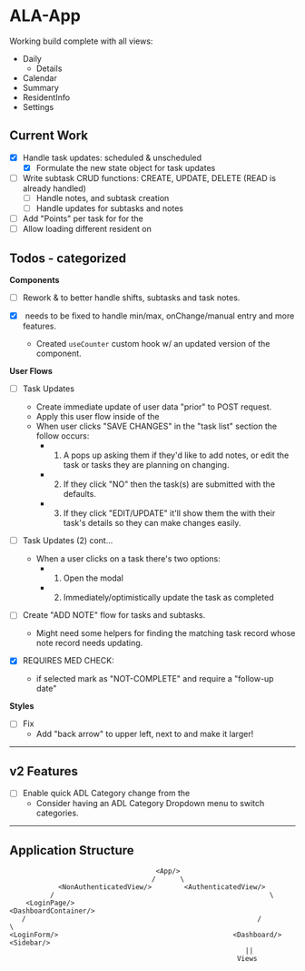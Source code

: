 # ALA-App

Working build complete with all views:

- Daily
  - Details
- Calendar
- Summary
- ResidentInfo
- Settings

## Current Work

- [x] Handle task updates: scheduled & unscheduled
  - [x] Formulate the new state object for task updates
- [ ] Write subtask CRUD functions: CREATE, UPDATE, DELETE (READ is already handled)
  - [ ] Handle notes, and subtask creation
  - [ ] Handle updates for subtasks and notes
- [ ] Add "Points" per task for <TaskDetails/> for the <EditTaskForm/>
- [ ] Allow loading different resident on <DetailsView/>

## Todos - categorized

**Components**

- [ ] Rework <CreateTaskForm/> & <UpdateTaskForm/> to better handle shifts, subtasks and task notes.

- [x] <Counter/> needs to be fixed to handle min/max, onChange/manual entry and more features.
  - Created `useCounter` custom hook w/ an updated version of the <Counter/> component.

**User Flows**

- [ ] Task Updates

  - Create immediate update of user data "prior" to POST request.
  - Apply this user flow inside of the <DetailsView/>
  - When user clicks "SAVE CHANGES" in the "task list" section the follow occurs:
    - 1. A <Modal/> pops up asking them if they'd like to add notes, or edit the task or tasks they are planning on changing.
    - 2. If they click "NO" then the task(s) are submitted with the defaults.
    - 3. If they click "EDIT/UPDATE" it'll show them the <Modal> with their task's details so they can make changes easily.

- [ ] Task Updates (2) cont...
  - When a user clicks on a task there's two options:
    - 1. Open the <UpdateTaskForm> modal
    - 2. Immediately/optimistically update the task as completed

* [ ] Create "ADD NOTE" flow for tasks and subtasks.

  - Might need some helpers for finding the matching task record whose note record needs updating.

* [x] REQUIRES MED CHECK:
  - if selected mark as "NOT-COMPLETE" and require a "follow-up date"

**Styles**

- [ ] Fix <DashboardNav/>
  - Add "back arrow" to upper left, next to <Sidebar/> and make it larger!

---

## v2 Features

- [ ] Enable quick ADL Category change from the <DetailsView/>
  - Consider having an ADL Category Dropdown menu to switch categories.

---

## Application Structure

```
                                    <App/>
                                   /      \
            <NonAuthenticatedView/>        <AuthenticatedView/>
          /                                                     \
    <LoginPage/>                                             <DashboardContainer/>
   /                                                         /                    \
<LoginForm/>                                           <Dashboard/>               <Sidebar/>
                                                          ||
                                                        Views

```
